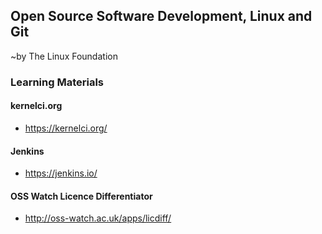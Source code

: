 ## Open Source Software Development, Linux and Git
~by The Linux Foundation

### Learning Materials
#### kernelci.org

- https://kernelci.org/

#### Jenkins

- https://jenkins.io/

#### OSS Watch Licence Differentiator

- http://oss-watch.ac.uk/apps/licdiff/
